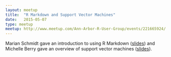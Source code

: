 ```yaml
---
layout: meetup
title:  "R Markdown and Support Vector Machines"
date:   2015-05-07
type: meetup
meetup: http://www.meetup.com/Ann-Arbor-R-User-Group/events/221665924/
---
```


Marian Schmidt gave an introduction to using R Markdown ([slides](https://cdn.rawgit.com/AnnArborRUserGroup/Presentations/master/2015-05/Rmd_Marian/rmd_pres_MALS.html)) and Michelle Berry gave an overview of support vector machines ([slides](https://cdn.rawgit.com/AnnArborRUserGroup/Presentations/master/2015-05/svm/svm.html)).